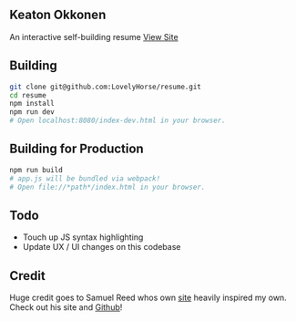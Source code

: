 ## Keaton Okkonen

An interactive self-building resume
[View Site](http://keatco.de)

## Building

```bash
git clone git@github.com:LovelyHorse/resume.git
cd resume
npm install
npm run dev
# Open localhost:8080/index-dev.html in your browser.
```

## Building for Production

```bash
npm run build
# app.js will be bundled via webpack!
# Open file://*path*/index.html in your browser.

```

## Todo
 - Touch up JS syntax highlighting
 - Update UX / UI changes on this codebase

## Credit

Huge credit goes to Samuel Reed whos own [site](http://strml.net) heavily inspired my own.
Check out his site and [Github](https://github.com/strml)!
